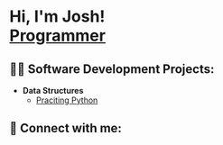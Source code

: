<h1>Hi, I'm Josh! <br/><a href="https://github.com/JoshuaC0des">Programmer</a>

<h2>👨‍💻 Software Development Projects:</h2>

- <b>Data Structures</b>
  - [Praciting Python](https://github.com/joshmadakor1/Algorithms-Practice)

<h2> 🤳 Connect with me:</h2>

[tiktok]: https://tiktok.com/JustJT
